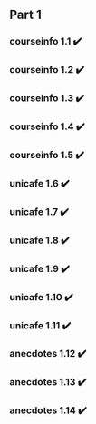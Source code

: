 ## Part 1
### courseinfo 1.1 :heavy_check_mark:
### courseinfo 1.2 :heavy_check_mark:
### courseinfo 1.3 :heavy_check_mark:
### courseinfo 1.4 :heavy_check_mark:
### courseinfo 1.5 :heavy_check_mark:

### unicafe 1.6 :heavy_check_mark:
### unicafe 1.7 :heavy_check_mark:
### unicafe 1.8 :heavy_check_mark:
### unicafe 1.9 :heavy_check_mark:
### unicafe 1.10 :heavy_check_mark:
### unicafe 1.11 :heavy_check_mark:

### anecdotes 1.12 :heavy_check_mark:
### anecdotes 1.13 :heavy_check_mark:
### anecdotes 1.14 :heavy_check_mark: